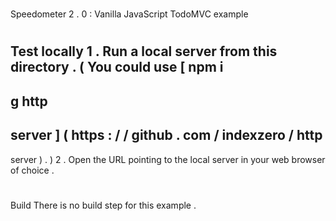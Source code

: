 #
Speedometer
2
.
0
:
Vanilla
JavaScript
TodoMVC
example
#
#
Test
locally
1
.
Run
a
local
server
from
this
directory
.
(
You
could
use
[
npm
i
-
g
http
-
server
]
(
https
:
/
/
github
.
com
/
indexzero
/
http
-
server
)
.
)
2
.
Open
the
URL
pointing
to
the
local
server
in
your
web
browser
of
choice
.
#
#
Build
There
is
no
build
step
for
this
example
.
